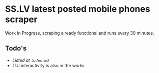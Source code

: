 # SS.LV latest posted mobile phones scraper

Work in Progress, scraping already functional and runs every 30 minutes.

## Todo's

- _Listed at `todos.md`_
- TUI interactivity is also in the works
